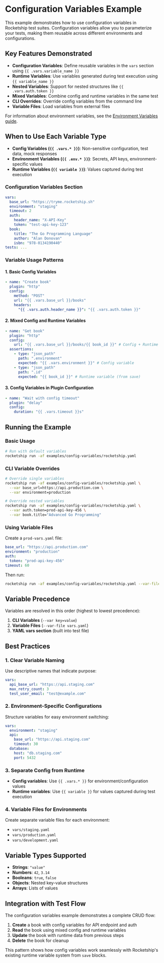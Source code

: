 # Configuration Variables Example

This example demonstrates how to use configuration variables in Rocketship test suites. Configuration variables allow you to parameterize your tests, making them reusable across different environments and configurations.

## Key Features Demonstrated

- **Configuration Variables**: Define reusable variables in the `vars` section using `{{ .vars.variable_name }}`
- **Runtime Variables**: Use variables generated during test execution using `{{ variable_name }}`
- **Nested Variables**: Support for nested structures like `{{ .vars.auth.token }}`
- **Mixed Variables**: Combine config and runtime variables in the same test
- **CLI Overrides**: Override config variables from the command line
- **Variable Files**: Load variables from external files

For information about environment variables, see the [Environment Variables guide](environment-variables.md).

## When to Use Each Variable Type

- **Config Variables (`{{ .vars.* }}`)**: Non-sensitive configuration, test data, mock responses
- **Environment Variables (`{{ .env.* }}`)**: Secrets, API keys, environment-specific values
- **Runtime Variables (`{{ variable }}`)**: Values captured during test execution

### Configuration Variables Section

```yaml
vars:
  base_url: "https://tryme.rocketship.sh"
  environment: "staging"
  timeout: 2
  auth:
    header_name: "X-API-Key"
    token: "test-api-key-123"
  book:
    title: "The Go Programming Language"
    author: "Alan Donovan"
    isbn: "978-0134190440"
tests: ...
```

### Variable Usage Patterns

#### 1. Basic Config Variables

```yaml
- name: "Create book"
  plugin: "http"
  config:
    method: "POST"
    url: "{{ .vars.base_url }}/books"
    headers:
      "{{ .vars.auth.header_name }}": "{{ .vars.auth.token }}"
```

#### 2. Mixed Config and Runtime Variables

```yaml
- name: "Get book"
  plugin: "http"
  config:
    url: "{{ .vars.base_url }}/books/{{ book_id }}" # Config + Runtime
  assertions:
    - type: "json_path"
      path: ".environment"
      expected: "{{ .vars.environment }}" # Config variable
    - type: "json_path"
      path: ".id"
      expected: "{{ book_id }}" # Runtime variable (from save)
```

#### 3. Config Variables in Plugin Configuration

```yaml
- name: "Wait with config timeout"
  plugin: "delay"
  config:
    duration: "{{ .vars.timeout }}s"
```

## Running the Example

### Basic Usage

```bash
# Run with default variables
rocketship run -af examples/config-variables/rocketship.yaml
```

### CLI Variable Overrides

```bash
# Override single variables
rocketship run -af examples/config-variables/rocketship.yaml \
  --var base_url=https://api.production.com \
  --var environment=production

# Override nested variables
rocketship run -af examples/config-variables/rocketship.yaml \
  --var auth.token=prod-api-key-456 \
  --var book.title="Advanced Go Programming"
```

### Using Variable Files

Create a `prod-vars.yaml` file:

```yaml
base_url: "https://api.production.com"
environment: "production"
auth:
  token: "prod-api-key-456"
timeout: 60
```

Then run:

```bash
rocketship run -af examples/config-variables/rocketship.yaml --var-file prod-vars.yaml
```

## Variable Precedence

Variables are resolved in this order (highest to lowest precedence):

1. **CLI Variables** (`--var key=value`)
2. **Variable Files** (`--var-file vars.yaml`)
3. **YAML vars section** (built into test file)

## Best Practices

### 1. Clear Variable Naming

Use descriptive names that indicate purpose:

```yaml
vars:
  api_base_url: "https://api.staging.com"
  max_retry_count: 3
  test_user_email: "test@example.com"
```

### 2. Environment-Specific Configurations

Structure variables for easy environment switching:

```yaml
vars:
  environment: "staging"
  api:
    base_url: "https://api.staging.com"
    timeout: 30
  database:
    host: "db.staging.com"
    port: 5432
```

### 3. Separate Config from Runtime

- **Config variables**: Use `{{ .vars.* }}` for environment/configuration values
- **Runtime variables**: Use `{{ variable }}` for values captured during test execution

### 4. Variable Files for Environments

Create separate variable files for each environment:

- `vars/staging.yaml`
- `vars/production.yaml`
- `vars/development.yaml`

## Variable Types Supported

- **Strings**: `"value"`
- **Numbers**: `42`, `3.14`
- **Booleans**: `true`, `false`
- **Objects**: Nested key-value structures
- **Arrays**: Lists of values

## Integration with Test Flow

The configuration variables example demonstrates a complete CRUD flow:

1. **Create** a book with config variables for API endpoint and auth
2. **Read** the book using mixed config and runtime variables
3. **Update** the book with runtime data from previous steps
4. **Delete** the book for cleanup

This pattern shows how config variables work seamlessly with Rocketship's existing runtime variable system from `save` blocks.
